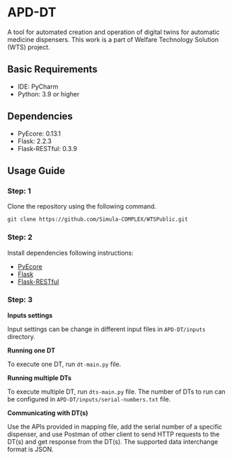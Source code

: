 # APD-DT
A tool for automated creation and operation of digital twins for automatic medicine dispensers. 
This work is a part of Welfare Technology Solution (WTS) project. 

[//]: # (The repository contains open-source implementation)


## Basic Requirements

* IDE: PyCharm
* Python: 3.9 or higher 

## Dependencies

* PyEcore: 0.13.1 
* Flask: 2.2.3
* Flask-RESTful: 0.3.9

## Usage Guide

### Step: 1 
Clone the repository using the following command.
```
git clone https://github.com/Simula-COMPLEX/WTSPublic.git
```
### Step: 2
Install dependencies following instructions:

* [PyEcore](https://pyecore.readthedocs.io/en/latest/user/install.html)
* [Flask](https://flask.palletsprojects.com/en/2.2.x/installation/)
* [Flask-RESTful](https://flask-restful.readthedocs.io/en/latest/installation.html)

### Step: 3
**Inputs settings**

Input settings can be change in different input files in `APD-DT/inputs` directory. 

**Running one DT**

To execute one DT, run `dt-main.py` file.  

**Running multiple DTs**

To execute multiple DT, run `dts-main.py` file. The number of DTs to run can be configured in `APD-DT/inputs/serial-numbers.txt` file.

**Communicating with DT(s)**

Use the APIs provided in mapping file, add the serial number of a specific dispenser, and use Postman of other client to send HTTP requests to the DT(s) and get response from the DT(s). 
The supported data interchange format is JSON. 